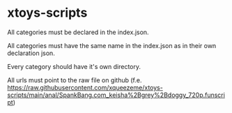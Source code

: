# xtoys-scripts

All categories must be declared in the index.json.

All categories must have the same name in the index.json as in their own declaration json.

Every category should have it's own directory.

All urls must point to the raw file on github (f.e. https://raw.githubusercontent.com/xqueezeme/xtoys-scripts/main/anal/SpankBang.com_keisha%2Bgrey%2Bdoggy_720p.funscript)
